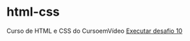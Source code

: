 # html-css
 Curso de HTML e CSS do CursoemVídeo
<a href="https://williamsilvapeixoto.github.io/html-css/desafios/desafio010-mod2-jeito-correto/android.html/">Executar desafio 10</a>